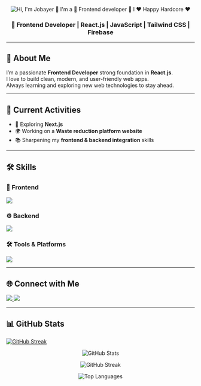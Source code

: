 
<p align="center">
  <img src="https://i.ibb.co.com/HpgfX2p6/Black-Yellow-Modern-Programmer-Linked-In-Banner-1.png" alt="Hi, I'm Jobayer 👋 I'm a 🚀 Frontend developer 🚀 I ❤️ Happy Hardcore ❤️">
</p>
<h3 align="center">🚀 Frontend Developer | React.js | JavaScript | Tailwind CSS | Firebase </h3>

---

## 💫 About Me  
I’m a passionate **Frontend Developer** strong foundation in **React.js**.  
I love to build clean, modern, and user-friendly web apps.  
Always learning and exploring new web technologies to stay ahead.  

---

## 🔭 Current Activities  
- 🚀 Exploring **Next.js**  
- 🌍 Working on a **Waste reduction platform website**  
- 📚 Sharpening my **frontend & backend integration** skills  

---

## 🛠 Skills  

### 🎨 Frontend  
<p align="left">
  <img src="https://skillicons.dev/icons?i=react,js,tailwind,html,css" />
</p>

### ⚙️ Backend  
<p align="left">
  <img src="https://skillicons.dev/icons?i=nodejs,express,mongodb" />
</p>

### 🛠 Tools & Platforms  
<p align="left">
  <img src="https://skillicons.dev/icons?i=git,github,vscode,netlify,firebase" />
</p>

---

## 🌐 Connect with Me  
<p align="left">

  <a href="https://www.linkedin.com/in/md-abu-jobayer/" target="_blank">
    <img src="https://skillicons.dev/icons?i=linkedin" />
  </a>
  <a href="mailto:jobayerahmedrony@gmail.com" target="_blank">
    <img src="https://skillicons.dev/icons?i=gmail" />
  </a>
</p>

---

## 📊 GitHub Stats  
[![GitHub Streak](https://streak-stats.demolab.com/?user=rayhan-rony)](https://git.io/streak-stats)
<p align="center">
  <img src="https://github-readme-stats.vercel.app/api?username=your-username&show_icons=true&theme=tokyonight" alt="GitHub Stats" />
</p>
<p align="center">
  <img src="https://github-readme-streak-stats.herokuapp.com/?user=your-username&theme=tokyonight" alt="GitHub Streak" />
</p>
<p align="center">
  <img src="https://github-readme-stats.vercel.app/api/top-langs/?username=your-username&layout=compact&theme=tokyonight" alt="Top Languages" />
</p>

<!--
**Rayhan-Rony/rayhan-rony** is a ✨ _special_ ✨ repository because its `README.md` (this file) appears on your GitHub profile.

Here are some ideas to get you started:

- 🔭 I’m currently working on ...
- 🌱 I’m currently learning ...
- 👯 I’m looking to collaborate on ...
- 🤔 I’m looking for help with ...
- 💬 Ask me about ...
- 📫 How to reach me: ...
- 😄 Pronouns: ...
- ⚡ Fun fact: ...
-->

